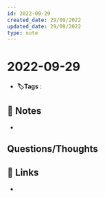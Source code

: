 ```yaml
---
id: 2022-09-29
created_date: 29/09/2022
updated_date: 29/09/2022
type: note
---
```


#  2022-09-29
- **🏷️Tags** :   
[ ](#anki-card)
## 📝 Notes
- 


## Questions/Thoughts


## 🔗 Links
- 